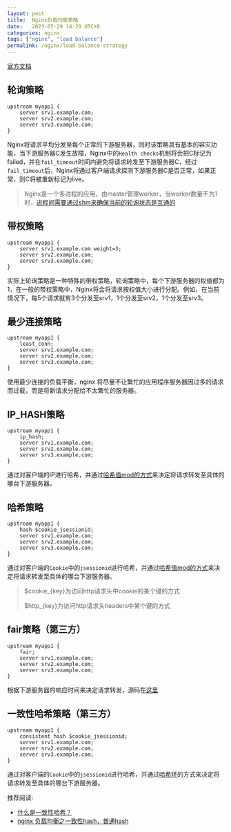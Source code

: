 ```yaml
---
layout: post
title:  Nginx负载均衡策略
date:   2023-05-29 14:20 UTC+8
categories: nginx
tags: ["nginx", "load balance"]
permalink: /nginx/load-balance-strategy
---
```


[官方文档](https://nginx.org/en/docs/http/load_balancing.html)

## 轮询策略

```
upstream myapp1 {
    server srv1.example.com;
    server srv2.example.com;
    server srv3.example.com;
}
```

Nginx将请求平均分发至每个正常的下游服务器，同时该策略具有基本的容灾功能，当下游服务器C发生故障，Nginx中的`Health checks`机制将会把C标记为failed，并在`fail_timeout`时间内避免将请求转发至下游服务器C，经过`fail_timeout`后，Nginx将通过客户端请求探测下游服务器C是否正常，如果正常，则C将被重新标记为live。

> Nginx是一个多进程的应用，由master管理worker，当worker数量不为1时，[进程间需要通过shm来确保当前的轮询状态是互通的](https://stackoverflow.com/questions/55257595/nginx-round-robin-load-balancing-is-not-as-expected)
>
> 


## 带权策略

```
upstream myapp1 {
    server srv1.example.com weight=3;
    server srv2.example.com;
    server srv3.example.com;
}
```

实际上轮询策略是一种特殊的带权策略，轮询策略中，每个下游服务器的权值都为1，在一般的带权策略中，Nginx将会将请求按权值大小进行分配。例如，在当前情况下，每5个请求就有3个分发至srv1，1个分发至srv2，1个分发至srv3。

## 最少连接策略

```
upstream myapp1 {
    least_conn;
    server srv1.example.com;
    server srv2.example.com;
    server srv3.example.com;
}
```

使用最少连接的负载平衡，nginx 将尽量不让繁忙的应用程序服务器因过多的请求而过载，而是将新请求分配给不太繁忙的服务器。

## IP_HASH策略

```
upstream myapp1 {
    ip_hash;
    server srv1.example.com;
    server srv2.example.com;
    server srv3.example.com;
}
```

通过对客户端的IP进行哈希，并通过[哈希值mod的方式](https://github.com/nginx/nginx/blob/a64190933e06758d50eea926e6a55974645096fd/src/http/modules/ngx_http_upstream_ip_hash_module.c#L184-L192)来决定将请求转发至具体的哪台下游服务器。

## 哈希策略

```
upstream myapp1 {
    hash $cookie_jsessionid;
    server srv1.example.com;
    server srv2.example.com;
    server srv3.example.com;
}
```

通过对客户端的`Cookie`中的`jsessionid`进行哈希，并通过[哈希值mod的方式](https://github.com/nginx/nginx/blob/a64190933e06758d50eea926e6a55974645096fd/src/http/modules/ngx_http_upstream_hash_module.c#L214-L222)来决定将请求转发至具体的哪台下游服务器。

> $cookie_{key}为访问http请求头中cookie的某个键的方式
>
> $http_{key}为访问http请求头headers中某个键的方式

## fair策略（第三方）

```
upstream myapp1 {
    fair;
    server srv1.example.com;
    server srv2.example.com;
    server srv3.example.com;
}
```

根据下游服务器的响应时间来决定请求转发，源码在[这里](https://github.com/gnosek/nginx-upstream-fair/tree/master)

## 一致性哈希策略（第三方）

```
upstream myapp1 {
    consistent_hash $cookie_jsessionid;
    server srv1.example.com;
    server srv2.example.com;
    server srv3.example.com;
}
```

通过对客户端的`Cookie`中的`jsessionid`进行哈希，并通过[哈希环](https://en.wikipedia.org/wiki/Consistent_hashing)的方式来决定将请求转发至具体的哪台下游服务器。

推荐阅读:

- [什么是一致性哈希？](https://xiaolincoding.com/os/8_network_system/hash.html)
- [nginx 负载均衡之一致性hash，普通hash](https://www.jianshu.com/p/89838a43ebf2)
